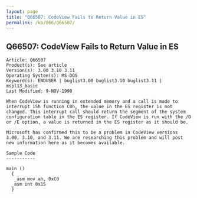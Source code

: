 ```yaml
---
layout: page
title: "Q66507: CodeView Fails to Return Value in ES"
permalink: /kb/066/Q66507/
---
```


## Q66507: CodeView Fails to Return Value in ES

	Article: Q66507
	Product(s): See article
	Version(s): 3.00 3.10 3.11
	Operating System(s): MS-DOS
	Keyword(s): ENDUSER | buglist3.00 buglist3.10 buglist3.11 | mspl13_basic
	Last Modified: 9-NOV-1990
	
	When CodeView is running in extended memory and a call is made to
	interrupt 15h function C0h, the value in the ES register is not
	changed. This interrupt call should return the segment of the system
	configuration table in the ES register. If CodeView is run with the /D
	or /E option, a value is returned in the ES register as it should be.
	
	Microsoft has confirmed this to be a problem in CodeView versions
	3.00, 3.10, and 3.11. We are researching this problem and will post
	new information here as it becomes available.
	
	Sample Code
	-----------
	
	main ()
	  {
	   _asm mov ah, 0xC0
	  _asm int 0x15
	  }
